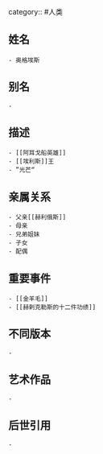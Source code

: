 category:: #人类
## 姓名
	- 奥格埃斯
## 别名
	-
## 描述
	- [[阿耳戈船英雄]]
	- [[埃利斯]]王
	- ”光芒“
## 亲属关系
	- 父亲[[赫利俄斯]]
	- 母亲
	- 兄弟姐妹
	- 子女
	- 配偶
## 重要事件
	- [[金羊毛]]
	- [[赫剌克勒斯的十二件功绩]]
## 不同版本
	-
## 艺术作品
	-
## 后世引用
	-

